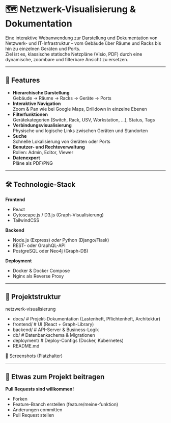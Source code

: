 # 🗺️ Netzwerk-Visualisierung & Dokumentation

Eine interaktive Webanwendung zur Darstellung und Dokumentation von Netzwerk- und IT-Infrastruktur – vom Gebäude über Räume und Racks bis hin zu einzelnen Geräten und Ports.  
Ziel ist es, klassische statische Netzpläne (Visio, PDF) durch eine dynamische, zoombare und filterbare Ansicht zu ersetzen.

---

## 📌 Features

- **Hierarchische Darstellung**  
  Gebäude → Räume → Racks → Geräte → Ports
- **Interaktive Navigation**  
  Zoom & Pan wie bei Google Maps, Drilldown in einzelne Ebenen
- **Filterfunktionen**  
  Gerätekategorien (Switch, Rack, USV, Workstation, …), Status, Tags
- **Verbindungsvisualisierung**  
  Physische und logische Links zwischen Geräten und Standorten
- **Suche**  
  Schnelle Lokalisierung von Geräten oder Ports
- **Benutzer- und Rechteverwaltung**  
  Rollen: Admin, Editor, Viewer
- **Datenexport**  
  Pläne als PDF/PNG

---

## 🛠️ Technologie-Stack

**Frontend**
- React
- Cytoscape.js / D3.js (Graph-Visualisierung)
- TailwindCSS

**Backend**
- Node.js (Express) *oder* Python (Django/Flask)
- REST- oder GraphQL-API
- PostgreSQL oder Neo4j (Graph-DB)

**Deployment**
- Docker & Docker Compose
- Nginx als Reverse Proxy

---

## 📂 Projektstruktur

netzwerk-visualisierung
- docs/ # Projekt-Dokumentation (Lastenheft, Pflichtenheft, Architektur)
- frontend/ # UI (React + Graph-Library)
- backend/ # API-Server & Business-Logik
- db/ # Datenbankschema & Migrationen
- deployment/ # Deploy-Configs (Docker, Kubernetes)
- README.md

📸 Screenshots (Platzhalter)

---


## 🤝 Etwas zum Projekt beitragen

**Pull Requests sind willkommen!**
- Forken
- Feature-Branch erstellen (feature/meine-funktion)
- Änderungen committen
- Pull Request stellen